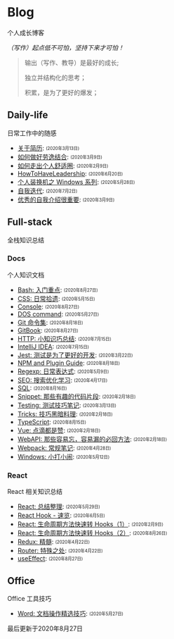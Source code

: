 
# Blog
个人成长博客

*（写作）起点低不可怕，坚持下来才可怕！*

> 输出（写作、教导）是最好的成长;
> 
> 独立并结构化的思考；
> 
> 积累，是为了更好的爆发；
> 

## Daily-life
日常工作中的随感

- [关于简历](/daily-life/AboutResume.md): <sub><sup>(2020年3月13日)</sup></sub>
- [如何做好劳逸结合](/daily-life/CombineExertionAndRest.md): <sub><sup>(2020年3月9日)</sup></sub>
- [如何走出个人舒适圈](/daily-life/GetOutOfYourComfortZone.md): <sub><sup>(2020年2月9日)</sup></sub>
- [HowToHaveLeadership](/daily-life/HowToHaveLeadership.md): <sub><sup>(2020年6月20日)</sup></sub>
- [个人装换机之 Windows 系列](/daily-life/InstallSystem-windows.md): <sub><sup>(2020年5月28日)</sup></sub>
- [自我迭代](/daily-life/SelfReview.md): <sub><sup>(2020年7月2日)</sup></sub>
- [优秀的自我介绍很重要](/daily-life/TheImportantOfSelfIntroduction.md): <sub><sup>(2020年3月9日)</sup></sub>

## Full-stack
全栈知识总结


### Docs
个人知识文档

- [Bash: 入门重点](/full-stack/docs/Bash.md): <sub><sup>(2020年8月27日)</sup></sub>
- [CSS: 日常拾遗](/full-stack/docs/CSS.md): <sub><sup>(2020年5月15日)</sup></sub>
- [Console](/full-stack/docs/Console.md): <sub><sup>(2020年8月27日)</sup></sub>
- [DOS command](/full-stack/docs/Dos.md): <sub><sup>(2020年5月27日)</sup></sub>
- [Git 命令集](/full-stack/docs/Git.md): <sub><sup>(2020年8月18日)</sup></sub>
- [GitBook](/full-stack/docs/GitBook.md): <sub><sup>(2020年8月27日)</sup></sub>
- [HTTP: 小知识巧总结](/full-stack/docs/HTTP.md): <sub><sup>(2020年7月15日)</sup></sub>
- [IntelliJ IDEA](/full-stack/docs/IntelliJ-IDEA.md): <sub><sup>(2020年7月15日)</sup></sub>
- [Jest: 测试是为了更好的开发](/full-stack/docs/Jest.md): <sub><sup>(2020年3月22日)</sup></sub>
- [NPM and Plugin Guide](/full-stack/docs/NPM.md): <sub><sup>(2020年8月18日)</sup></sub>
- [Regexp: 日常表达式](/full-stack/docs/Regexp.md): <sub><sup>(2020年5月9日)</sup></sub>
- [SEO: 搜索优化学习](/full-stack/docs/SEO.md): <sub><sup>(2020年4月17日)</sup></sub>
- [SQL](/full-stack/docs/SQL.md): <sub><sup>(2020年8月16日)</sup></sub>
- [Snippet: 那些有趣的代码片段](/full-stack/docs/Snippet.md): <sub><sup>(2020年2月18日)</sup></sub>
- [Testing: 测试技巧笔记](/full-stack/docs/Testing.md): <sub><sup>(2020年3月13日)</sup></sub>
- [Tricks: 技巧黑暗料理](/full-stack/docs/Tricks.md): <sub><sup>(2020年2月18日)</sup></sub>
- [TypeScript](/full-stack/docs/TypeScript.md): <sub><sup>(2020年8月15日)</sup></sub>
- [Vue: 点滴都是赞](/full-stack/docs/Vue.md): <sub><sup>(2020年2月18日)</sup></sub>
- [WebAPI: 那些容易忘，容易漏的必回方法](/full-stack/docs/WebAPI.md): <sub><sup>(2020年2月18日)</sup></sub>
- [Webpack: 常规笔记](/full-stack/docs/Webpack.md): <sub><sup>(2020年4月28日)</sup></sub>
- [Windows: 小打小闹](/full-stack/docs/Windows.md): <sub><sup>(2020年5月12日)</sup></sub>

### React
React 相关知识总结

- [React: 总结整理](/full-stack/docs/React.md): <sub><sup>(2020年5月29日)</sup></sub>
- [React Hook - 速览](/full-stack/docs/ReactHook.md): <sub><sup>(2020年6月5日)</sup></sub>
- [React: 生命周期方法快速转 Hooks（1）](/full-stack/react/ReactLifeCycleToHooks1.md): <sub><sup>(2020年2月9日)</sup></sub>
- [React: 生命周期方法快速转 Hooks（2）](/full-stack/react/ReactLifeCycleToHooks2.md): <sub><sup>(2020年8月26日)</sup></sub>
- [Redux: 精髓](/full-stack/react/Redux.md): <sub><sup>(2020年4月22日)</sup></sub>
- [Router: 特殊之处](/full-stack/react/Router.md): <sub><sup>(2020年4月22日)</sup></sub>
- [useEffect](/full-stack/react/useEffect.md): <sub><sup>(2020年8月27日)</sup></sub>

## Office
Office 工具技巧

- [Word: 文档操作精选技巧](/office/Word.md): <sub><sup>(2020年5月27日)</sup></sub>

最后更新于2020年8月27日
